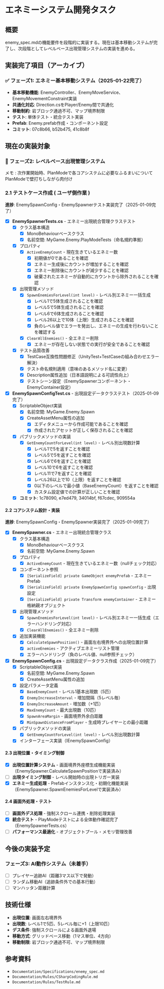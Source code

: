 # エネミーシステム開発タスク

## 概要
enemy_spec.mdの機能要件を段階的に実装する。現在は基本移動システムが完了し、次段階としてレベルベース出現管理システムの実装を進める。

## 実装完了項目（アーカイブ）

### ✅ フェーズ1: エネミー基本移動システム（2025-01-22完了）
- **基本移動機能**: EnemyController、EnemyMoveService、EnemyMovementConstraint実装
- **共通化対応**: Direction.csをPlayer/Enemy間で共通化
- **移動制約**: 岩ブロック通過不可、マップ境界制限
- **テスト**: 単体テスト・統合テスト実装
- **Prefab**: Enemy.prefab作成・コンポーネント設定
- **コミット**: 07c8b66, b52b475, 41c8b8f

## 現在の実装対象

### 🔄 フェーズ2: レベルベース出現管理システム

メモ : 次作業開始時、PlanModeで各コアシステムに必要なふるまいについてPlanModeで壁打ちしながら肉付け

### 2.1 テストケース作成 ( ユーザ側作業 )
**進捗**: EnemySpawnConfig・EnemySpawnerテスト実装完了（2025-01-09完了）
- [x] **EnemySpawnerTests.cs** - エネミー出現統合管理クラステスト
  - [X] クラス基本構造
    - [X] MonoBehaviourベースクラス
    - [X] 名前空間: MyGame.Enemy.PlayModeTests（命名規約準拠）
  - [X] プロパティ
    - [X] `ActiveEnemyCount` - 現在生きているエネミー数
      - [X] 初期値が0であることを確認
      - [X] エネミー生成後にカウントが増加することを確認
      - [X] エネミー削除後にカウントが減少することを確認
      - [X] 破棄されたエネミーが自動的にカウントから除外されることを確認
  - [X] 出現管理メソッド
    - [X] `SpawnEnemiesForLevel(int level)` - レベル別エネミー一括生成
      - [X] レベル1で5体生成されることを確認
      - [X] レベル5で5体生成されることを確認
      - [X] レベル6で6体生成されることを確認
      - [X] レベル26以上で10体（上限）生成されることを確認
      - [X] 負のレベル値でエラーを発出し、エネミーの生成を行わないことを確認する
    - [X] `ClearAllEnemies()` - 全エネミー削除
      - [X] エネミーが存在しない状態での実行が安全であることを確認
  - [X] テスト品質改善
    - [X] TestCase互換性問題修正（UnityTest+TestCaseの組み合わせエラー解決）
    - [X] テスト命名規則適用（意味のあるメソッド名に変更）
    - [X] Description属性追加（日本語説明による可読性向上）
    - [X] テストシーン設定（EnemySpawnerコンポーネント・EnemyContainer設定）
- [x] **EnemySpawnConfigTest.cs** - 出現設定データクラステスト（2025-01-09完了）
  - [x] ScriptableObject実装
    - [x] 名前空間: MyGame.Enemy.Spawn
    - [x] CreateAssetMenu属性の追加
      - [x] エディタメニューから作成可能であることを確認
      - [x] 作成されたアセットが正しく保存されることを確認
  - [x] パブリックメソッドの実装
    - [x] `GetEnemyCountForLevel(int level)` - レベル別出現数計算
      - [x] レベル1で5を返すことを確認
      - [x] レベル5で5を返すことを確認
      - [x] レベル6で6を返すことを確認
      - [x] レベル10で6を返すことを確認
      - [x] レベル11で7を返すことを確認
      - [x] レベル26以上で10（上限）を返すことを確認
      - [x] 0以下のレベルで最小値（BaseEnemyCount）を返すことを確認
      - [x] カスタム設定値での計算が正しいことを確認
  - [x] **コミット**: 1c78090, e7ed479, 34014bf, f67cdec, 909554a

#### 2.2 コアシステム設計・実装
**進捗**: EnemySpawnConfig・EnemySpawner実装完了（2025-01-09完了）
- [x] **EnemySpawner.cs** - エネミー出現統合管理クラス
  - [x] クラス基本構造
    - [x] MonoBehaviourベースクラス
    - [x] 名前空間: MyGame.Enemy.Spawn
  - [x] プロパティ
    - [x] `ActiveEnemyCount` - 現在生きているエネミー数（nullチェック対応）
  - [x] コンポーネント参照
    - [x] `[SerializeField] private GameObject enemyPrefab` - エネミーPrefab
    - [x] `[SerializeField] private EnemySpawnConfig spawnConfig` - 出現設定
    - [x] `[SerializeField] private Transform enemyContainer` - エネミー格納親オブジェクト
  - [x] 出現管理メソッド
    - [x] `SpawnEnemiesForLevel(int level)` - レベル別エネミー一括生成（エラーハンドリング対応）
    - [x] `ClearAllEnemies()` - 全エネミー削除
  - [x] 追加実装機能
    - [x] `CalculateSpawnPosition()` - 画面左右境界外への出現位置計算
    - [x] `activeEnemies` - アクティブエネミーリスト管理
    - [x] エラーハンドリング（負のレベル値、null参照チェック）
- [x] **EnemySpawnConfig.cs** - 出現設定データクラス作成（2025-01-09完了）
  - [x] ScriptableObject実装
    - [x] 名前空間: MyGame.Enemy.Spawn
    - [x] CreateAssetMenu属性の追加
  - [x] 設定パラメータ定義
    - [x] `BaseEnemyCount` - レベル1基本出現数（5匹）
    - [x] `EnemyIncreaseInterval` - 増加間隔（5レベル毎）
    - [x] `EnemyIncreaseAmount` - 増加数（+1匹）
    - [x] `MaxEnemyCount` - 最大出現数（10匹）
    - [x] `SpawnAreaMargin` - 画面境界外余白距離
    - [x] `MinSpawnDistanceFromPlayer` - 生成時プレイヤーとの最小距離
  - [x] パブリックメソッドの実装
    - [x] `GetEnemyCountForLevel(int level)` - レベル別出現数計算
  - [x] インターフェース実装（IEnemySpawnConfig）

#### 2.3 出現位置・タイミング制御
- [x] **出現位置計算システム** - 画面境界外座標生成機能実装（EnemySpawner.CalculateSpawnPositionで実装済み）
- [ ] **出現タイミング制御** - レベル開始時の出現トリガー実装
- [x] **エネミー生成処理** - Prefabインスタンス化・初期化機能実装（EnemySpawner.SpawnEnemiesForLevelで実装済み）

#### 2.4 画面外処理・テスト
- [ ] **画面外デス処理** - 強制スクロール連携・削除処理実装
- [x] **統合テスト** - PlayModeテストによる全体動作確認完了（EnemySpawnerTests.cs）
- [ ] **パフォーマンス最適化** - オブジェクトプール・メモリ管理改善

## 今後の実装予定

### フェーズ3: AI動作システム（未着手）
- [ ] プレイヤー追跡AI（距離3マス以下で発動）
- [ ] ランダム移動AI（追跡条件外での基本行動）
- [ ] マンハッタン距離計算

## 技術仕様
- **出現位置**: 画面左右境界外
- **出現数**: レベル1で5匹、5レベル毎に+1（上限10匹）
- **デス条件**: 強制スクロールによる画面外退場
- **移動方式**: グリッドベース移動（1マス単位、4方向）
- **移動制限**: 岩ブロック通過不可、マップ境界制限

## 参考資料
- `Documentation/Specifications/enemy_spec.md`
- `Documentation/Rules/CSharpCodingRule.md`
- `Documentation/Rules/TestRule.md`